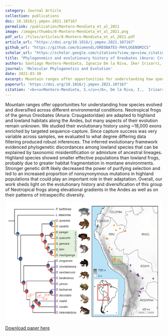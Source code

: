 ```yaml
---
category: Journal Article
collection: publications
doi: 10.1016/j.ympev.2021.107167
permalink: /publication/Montero-Mendieta_et_al_2021
image: /images/thumbs/8-Montero-Mendieta_et_al_2021.png
pdf_url: /files/articles/8-Montero-Mendieta_et_al_2021.pdf
article_url: "https://doi.org/10.1016/j.ympev.2021.107167" 
github_url: "https://github.com/biomendi/OREOBATES-PHYLOGENOMICS"
scholar_url: "https://scholar.google.com/citations?view_op=view_citation&hl=en&user=kecK5aoAAAAJ&sortby=pubdate&citation_for_view=kecK5aoAAAAJ:ufrVoPGSRksC"
title: "Phylogenomics and evolutionary history of Oreobates (Anura: Craugastoridae) Neotropical frogs along elevational gradients"
authors: Santiago Montero-Mendieta, Ignacio De la Riva, Iker Irisarri, Jennifer A. Leonard, Matthew T. Webster, Carles Vilà
journal: 'Molecular Phylogenetics and Evolution'
date: 2021-03-30
excerpt: Mountain ranges offer opportunities for understanding how species evolved and diversified across different environmental conditions. Neotropical frogs of the genus Oreobates are adapted to highland and lowland habitats along the Andes, but many aspects of their evolution remain unknown. We studied their evolutionary history using ~18,000 exons enriched by targeted sequence-capture ...
paperurl: 'https://doi.org/10.1016/j.ympev.2021.107167'
citation: '<b><u>Montero-Mendieta, S.</u></b>, De la Riva, I.,  Irisarri, I., Leonard, J.A., Webster, M.T., Vilà, C. (2021). Phylogenomics and evolutionary history of Oreobates (Anura: Craugastoridae) Neotropical frogs along elevational gradients. <i>Molecular Phylogenetics and Evolution</i>, 161, 107167'
---
```

Mountain ranges offer opportunities for understanding how species evolved and diversified across different environmental conditions. Neotropical frogs of the genus Oreobates (Anura: Craugastoridae) are adapted to highland and lowland habitats along the Andes, but many aspects of their evolution remain unknown. We studied their evolutionary history using ~18,000 exons enriched by targeted sequence-capture. Since capture success was very variable across samples, we evaluated to what degree differing data filtering produced robust inferences. The inferred evolutionary framework evidenced phylogenetic discordances among lowland species that can be explained by taxonomic misidentification or admixture of ancestral lineages. Highland species showed smaller effective populations than lowland frogs, probably due to greater habitat fragmentation in montane environments. Stronger genetic drift likely decreased the power of purifying selection and led to an increased proportion of nonsynonymous mutations in highland populations that could play an important role in their adaptation. Overall, our work sheds light on the evolutionary history and diversification of this group of Neotropical frogs along elevational gradients in the Andes as well as on their patterns of intraspecific diversity.

![](/images/graphical_abstract_Montero-Mendieta_et_al_2021.png)

[Download paper here](https://santiagomonteromendieta.github.io/files/Montero-Mendieta_et_al_2021.pdf)
